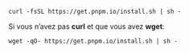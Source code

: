 ```shell
curl -fsSL https://get.pnpm.io/install.sh | sh -
```

Si vous n’avez pas **curl** et que vous avez **wget**:

```shell
wget -qO- https://get.pnpm.io/install.sh | sh -
```
